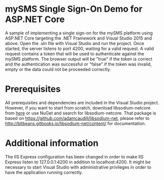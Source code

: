 # mySMS Single Sign-On Demo for ASP.NET Core
A sample of implementing a single sign-on for the mySMS platform using ASP.NET Core targeting the .NET Framework and Visual Studio 2015 and above. Open the .sln file with Visual Studio and run the project. Once started, the server listens to port 4200, waiting for a valid request. A valid request contains a token that will be used to authenticate against the mySMS platform. The browser output will be "true" if the token is correct and the authentication was successful or "false" if the token was invalid, empty or the data could not be proceeded correctly.

# Prerequisites
All prerequisites and dependencies are included in the Visual Studio project. However, if you want to start from scratch, download libsodium-netcore from [here](https://www.nuget.org/packages/libsodium-netcore/) or use NuGet and search for libsodium-netcore. That package is based on https://github.com/adamcaudill/libsodium-net, please refer to http://bitbeans.gitbooks.io/libsodium-net/content/ for documentation.

# Additional information
The IIS Express configuration has been changed in order to make IIS Express listen to 127.0.0.1:4200 in addition to localhost:4200. It might be necessary to start Visual Studio with administrative privileges in order to have the application running correctly.
